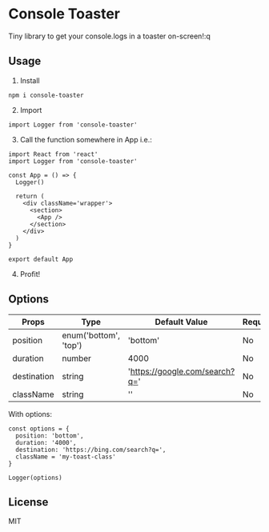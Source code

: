 # Console Toaster

Tiny library to get your console.logs in a toaster on-screen!:q

## Usage

1. Install

`npm i console-toaster`

2. Import

`import Logger from 'console-toaster'`

3. Call the function somewhere in App i.e.:

```
import React from 'react'
import Logger from 'console-toaster'

const App = () => {
  Logger()

  return (
    <div className='wrapper'>
      <section>
        <App />
      </section>
    </div>
  )
}

export default App
```

4. Profit!

## Options

| Props | Type | Default Value | Required
| --- | --- | --- | --- |
| position | enum('bottom', 'top') | 'bottom' | No |
| duration | number | 4000 | No |
| destination | string | 'https://google.com/search?q=' | No |
| className | string | '' | No |

With options:
```
const options = {
  position: 'bottom',
  duration: '4000',
  destination: 'https://bing.com/search?q=',
  className = 'my-toast-class'
}

Logger(options)
```

## License

MIT